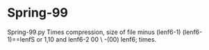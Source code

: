 # Spring-99
Spring-99.py
Times compression, size of  file minus (lenf6-1) (lenf6-1)==lenfS or 1,10 and lenf6-2 00 \ -(00) lenf6; times.
